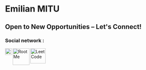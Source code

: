 # Emilian MITU 
## Open to New Opportunities – Let's Connect! ##


### Social network : 

[<img align="left" alt="LinkedIn" width="22px" src="https://upload.wikimedia.org/wikipedia/commons/thumb/c/ca/LinkedIn_logo_initials.png/768px-LinkedIn_logo_initials.png" />](https://www.linkedin.com/in/emilian-mitu-3142501b8/)
[<img align="left" alt="RootMe" width="55px" src="https://www.tice-education.fr/images/stories/img/rootmelogo.jpg" />](https://www.root-me.org/Emilian-Mitu?lang=fr#100b3c4db7e6a950c66f5e6372031f13)
[<img align="left" alt="LeetCode" width="50px" src="https://leetcode.com/static/images/LeetCode_Sharing.png" />](https://leetcode.com/u/mituemilian/)

